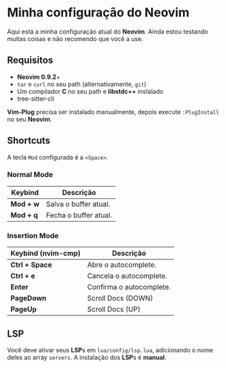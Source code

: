 # Minha configuração do Neovim
Aqui está a minha configuração atual do **Neovim**. Ainda estou 
testando muitas coisas e não recomendo que você a use.

## Requisitos

* **Neovim 0.9.2**+
* `tar` e `curl` no seu path (alternativamente, `git`)
* Um compilador **C** no seu path e **libstdc++** instalado
* tree-sitter-cli

**Vim-Plug** precisa ser instalado manualmente, depois 
execute `:PlugInstall` no seu **Neovim**.

## Shortcuts
A tecla `Mod` configurada é a `<Space>`.

### Normal Mode
| Keybind          | Descrição              |
|------------------|------------------------|
| **Mod + w**      | Salva o buffer atual.  |
| **Mod + q**      | Fecha o buffer atual.  |

### Insertion Mode
| Keybind (nvim-cmp)    | Descrição                |
|-----------------------|--------------------------|
| **Ctrl + Space**      | Abre o autocomplete.     |
| **Ctrl + e**          | Cancela o autocomplete.  |
| **Enter**             | Confirma o autocomplete. |
| **PageDown**          | Scroll Docs (DOWN)       |
| **PageUp**            | Scroll Docs (UP)         |

## LSP
Você deve ativar seus **LSP**s em `lua/config/lsp.lua`, adicionando o nome 
deles ao array `servers`. A instalação dos **LSP**s é **manual**.
